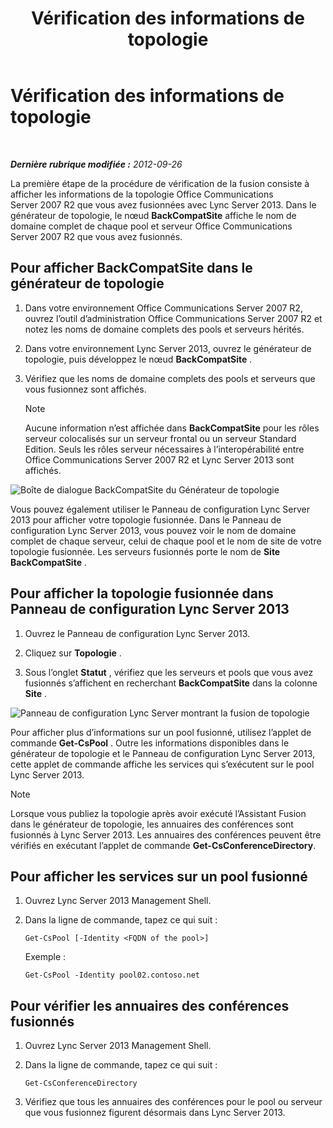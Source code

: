 ﻿---
title: Vérification des informations de topologie
TOCTitle: Vérification des informations de topologie
ms:assetid: aa4c424e-f87c-4be6-8df6-a0cd193b11fc
ms:mtpsurl: https://technet.microsoft.com/fr-fr/library/JJ205151(v=OCS.15)
ms:contentKeyID: 49298475
ms.date: 05/20/2016
mtps_version: v=OCS.15
ms.translationtype: HT
---

# Vérification des informations de topologie

 

_**Dernière rubrique modifiée :** 2012-09-26_

La première étape de la procédure de vérification de la fusion consiste à afficher les informations de la topologie Office Communications Server 2007 R2 que vous avez fusionnées avec Lync Server 2013. Dans le générateur de topologie, le nœud **BackCompatSite** affiche le nom de domaine complet de chaque pool et serveur Office Communications Server 2007 R2 que vous avez fusionnés.

## Pour afficher BackCompatSite dans le générateur de topologie

1.  Dans votre environnement Office Communications Server 2007 R2, ouvrez l’outil d’administration Office Communications Server 2007 R2 et notez les noms de domaine complets des pools et serveurs hérités.

2.  Dans votre environnement Lync Server 2013, ouvrez le générateur de topologie, puis développez le nœud **BackCompatSite** .

3.  Vérifiez que les noms de domaine complets des pools et serveurs que vous fusionnez sont affichés.
    
    > [!note]  
    > Aucune information n’est affichée dans <strong>BackCompatSite</strong> pour les rôles serveur colocalisés sur un serveur frontal ou un serveur Standard Edition. Seuls les rôles serveur nécessaires à l’interopérabilité entre Office Communications Server 2007 R2 et Lync Server 2013 sont affichés.

![Boîte de dialogue BackCompatSite du Générateur de topologie](images/JJ205243.62751c76-f018-4c6d-bb48-c61ef8974d31(OCS.15).jpg "Boîte de dialogue BackCompatSite du Générateur de topologie")

Vous pouvez également utiliser le Panneau de configuration Lync Server 2013 pour afficher votre topologie fusionnée. Dans le Panneau de configuration Lync Server 2013, vous pouvez voir le nom de domaine complet de chaque serveur, celui de chaque pool et le nom de site de votre topologie fusionnée. Les serveurs fusionnés porte le nom de **Site** **BackCompatSite** .

## Pour afficher la topologie fusionnée dans Panneau de configuration Lync Server 2013

1.  Ouvrez le Panneau de configuration Lync Server 2013.

2.  Cliquez sur **Topologie** .

3.  Sous l’onglet **Statut** , vérifiez que les serveurs et pools que vous avez fusionnés s’affichent en recherchant **BackCompatSite** dans la colonne **Site** .

![Panneau de configuration Lync Server montrant la fusion de topologie](images/JJ205151.f986ddd4-2040-454d-9389-7f6154b59cc9(OCS.15).jpg "Panneau de configuration Lync Server montrant la fusion de topologie")

Pour afficher plus d’informations sur un pool fusionné, utilisez l’applet de commande **Get-CsPool** . Outre les informations disponibles dans le générateur de topologie et le Panneau de configuration Lync Server 2013, cette applet de commande affiche les services qui s’exécutent sur le pool Lync Server 2013.

> [!note]  
> Lorsque vous publiez la topologie après avoir exécuté l’Assistant Fusion dans le générateur de topologie, les annuaires des conférences sont fusionnés à Lync Server 2013. Les annuaires des conférences peuvent être vérifiés en exécutant l’applet de commande <strong>Get-CsConferenceDirectory</strong>.

## Pour afficher les services sur un pool fusionné

1.  Ouvrez Lync Server 2013 Management Shell.

2.  Dans la ligne de commande, tapez ce qui suit :
    
        Get-CsPool [-Identity <FQDN of the pool>]
    
    Exemple :
    
        Get-CsPool -Identity pool02.contoso.net

## Pour vérifier les annuaires des conférences fusionnés

1.  Ouvrez Lync Server 2013 Management Shell.

2.  Dans la ligne de commande, tapez ce qui suit :
    
        Get-CsConferenceDirectory

3.  Vérifiez que tous les annuaires des conférences pour le pool ou serveur que vous fusionnez figurent désormais dans Lync Server 2013.

